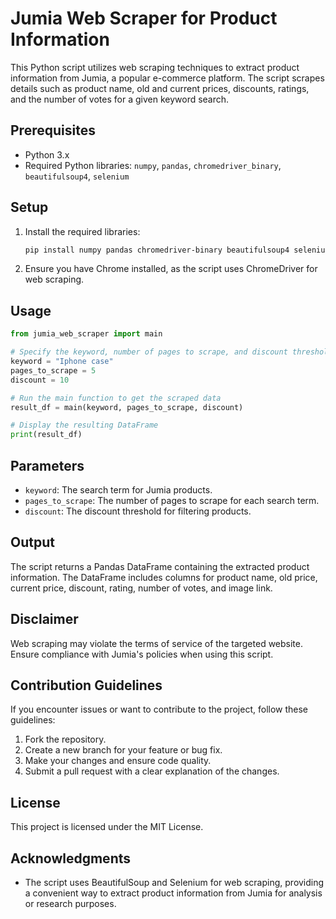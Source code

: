 # Jumia Web Scraper for Product Information

This Python script utilizes web scraping techniques to extract product information from Jumia, a popular e-commerce platform. The script scrapes details such as product name, old and current prices, discounts, ratings, and the number of votes for a given keyword search.

## Prerequisites

- Python 3.x
- Required Python libraries: `numpy`, `pandas`, `chromedriver_binary`, `beautifulsoup4`, `selenium`

## Setup

1. Install the required libraries:

   ```bash
   pip install numpy pandas chromedriver-binary beautifulsoup4 selenium
   ```

2. Ensure you have Chrome installed, as the script uses ChromeDriver for web scraping.

## Usage

```python
from jumia_web_scraper import main

# Specify the keyword, number of pages to scrape, and discount threshold
keyword = "Iphone case"
pages_to_scrape = 5
discount = 10

# Run the main function to get the scraped data
result_df = main(keyword, pages_to_scrape, discount)

# Display the resulting DataFrame
print(result_df)
```

## Parameters

- `keyword`: The search term for Jumia products.
- `pages_to_scrape`: The number of pages to scrape for each search term.
- `discount`: The discount threshold for filtering products.

## Output

The script returns a Pandas DataFrame containing the extracted product information. The DataFrame includes columns for product name, old price, current price, discount, rating, number of votes, and image link.

## Disclaimer

Web scraping may violate the terms of service of the targeted website. Ensure compliance with Jumia's policies when using this script.

## Contribution Guidelines

If you encounter issues or want to contribute to the project, follow these guidelines:

1. Fork the repository.
2. Create a new branch for your feature or bug fix.
3. Make your changes and ensure code quality.
4. Submit a pull request with a clear explanation of the changes.

## License

This project is licensed under the MIT License.

## Acknowledgments

- The script uses BeautifulSoup and Selenium for web scraping, providing a convenient way to extract product information from Jumia for analysis or research purposes.
